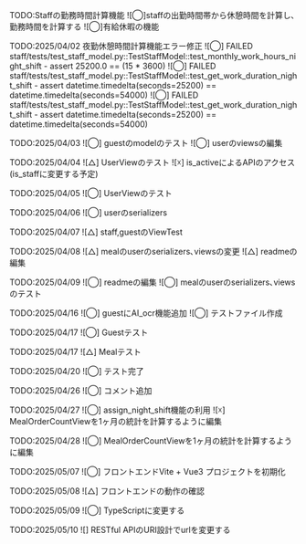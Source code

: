 ﻿TODO:Staffの勤務時間計算機能
![◯]staffの出勤時間帯から休憩時間を計算し､勤務時間を計算する
![◯]有給休暇の機能

TODO:2025/04/02 夜勤休憩時間計算機能エラー修正
![◯] FAILED staff/tests/test_staff_model.py::TestStaffModel::test_monthly_work_hours_night_shift - assert 25200.0 == (15 * 3600)
![◯] FAILED staff/tests/test_staff_model.py::TestStaffModel::test_get_work_duration_night_shift - assert datetime.timedelta(seconds=25200) == datetime.timedelta(seconds=54000)
![◯] FAILED staff/tests/test_staff_model.py::TestStaffModel::test_get_work_duration_night_shift - assert datetime.timedelta(seconds=25200) == datetime.timedelta(seconds=54000)

TODO:2025/04/03
![◯] guestのmodelのテスト
![◯] userのviewsの編集

TODO:2025/04/04
![△] UserViewのテスト
![☓] is_activeによるAPIのアクセス (is_staffに変更する予定)

TODO:2025/04/05
![◯] UserViewのテスト

TODO:2025/04/06
![◯] userのserializers

TODO:2025/04/07
![△] staff,guestのViewTest

TODO:2025/04/08
![△] mealのuserのserializers､viewsの変更
![△] readmeの編集

TODO:2025/04/09
![◯] readmeの編集
![◯] mealのuserのserializers､viewsのテスト

TODO:2025/04/16
![◯] guestにAI_ocr機能追加
![◯] テストファイル作成

TODO:2025/04/17
![◯] Guestテスト

TODO:2025/04/17
![△] Mealテスト

TODO:2025/04/20
![◯] テスト完了

TODO:2025/04/26
![◯] コメント追加

TODO:2025/04/27
![◯] assign_night_shift機能の利用
![☓] MealOrderCountViewを1ヶ月の統計を計算するように編集

TODO:2025/04/28
![◯] MealOrderCountViewを1ヶ月の統計を計算するように編集

TODO:2025/05/07
![◯] フロントエンドVite + Vue3 プロジェクトを初期化

TODO:2025/05/08
![△] フロントエンドの動作の確認

TODO:2025/05/09
![◯] TypeScriptに変更する


TODO:2025/05/10
![] RESTful APIのURI設計でurlを変更する

